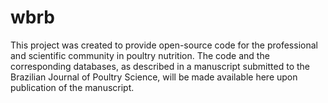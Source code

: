 # wbrb
This project was created to provide open-source code for the professional and scientific community in poultry nutrition. The code and the corresponding databases, as described in a manuscript submitted to the Brazilian Journal of Poultry Science, will be made available here upon publication of the manuscript.
